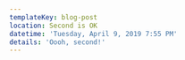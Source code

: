 ```yaml
---
templateKey: blog-post
location: Second is OK
datetime: 'Tuesday, April 9, 2019 7:55 PM'
details: 'Oooh, second!'
---
```



